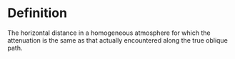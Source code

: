 # Definition

The horizontal distance in a homogeneous atmosphere for which the
attenuation is the same as that actually encountered along the true
oblique path.
